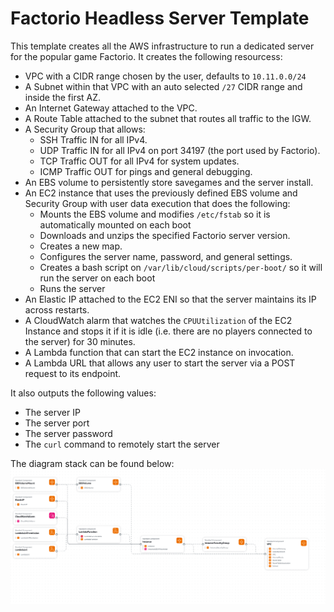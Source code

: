 # Factorio Headless Server Template

This template creates all the AWS infrastructure to run a dedicated server for the popular game Factorio. It creates the following resourcess:

- VPC with a CIDR range chosen by the user, defaults to `10.11.0.0/24`
- A Subnet within that VPC with an auto selected `/27` CIDR range and inside the first AZ.
- An Internet Gateway attached to the VPC.
- A Route Table attached to the subnet that routes all traffic to the IGW.
- A Security Group that allows:
    - SSH Traffic IN for all IPv4.
    - UDP Traffic IN for all IPv4 on port 34197 (the port used by Factorio).
    - TCP Traffic OUT for all IPv4 for system updates.
    - ICMP Traffic OUT for pings and general debugging.
- An EBS volume to persistently store savegames and the server install.
- An EC2 instance that uses the previously defined EBS volume and Security Group with user data execution that does the following:
    - Mounts the EBS volume and modifies `/etc/fstab` so it is automatically mounted on each boot
    - Downloads and unzips the specified Factorio server version.
    - Creates a new map.
    - Configures the server name, password, and general settings.
    - Creates a bash script on `/var/lib/cloud/scripts/per-boot/` so it will run the server on each boot
    - Runs the server
- An Elastic IP attached to the EC2 ENI so that the server maintains its IP across restarts.
- A CloudWatch alarm that watches the `CPUUtilization` of the EC2 Instance and stops it if it is idle (i.e. there are no players connected to the server) for 30 minutes.
- A Lambda function that can start the EC2 instance on invocation.
- A Lambda URL that allows any user to start the server via a POST request to its endpoint.

It also outputs the following values:
- The server IP
- The server port
- The server password
- The `curl` command to remotely start the server

The diagram stack can be found below:
![The Stack diagram](stack_diagram.png)